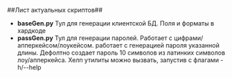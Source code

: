 ##Лист актуальных скриптов##
- **baseGen.py**
Тул для генерации клиентской БД. Поля и форматы в хардкоде
- **passGen.py**
Тул для генерации паролей. Работает с цифрами/апперкейсом/лоукейсом. работает с генерацией пароля указанной длины.
Дефолтно создает пароль 10 символов из латинких символов лоу/апперкейса.
Хелп утилиты можно вызвать, запустив с флагами -h/--help
